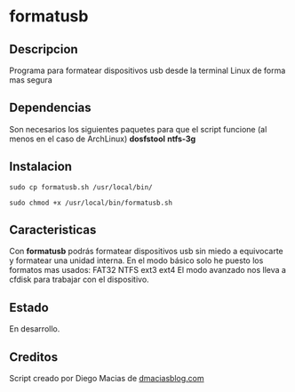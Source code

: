 # formatusb

## Descripcion
Programa para formatear dispositivos usb desde la terminal Linux
de forma mas segura

## Dependencias
Son necesarios los siguientes paquetes para que el script funcione (al menos en el caso de ArchLinux)
**dosfstool**
**ntfs-3g**

## Instalacion

```
sudo cp formatusb.sh /usr/local/bin/
```
```
sudo chmod +x /usr/local/bin/formatusb.sh
```

## Caracteristicas
Con **formatusb** podrás formatear dispositivos usb sin miedo
a equivocarte y formatear una unidad interna.
En el modo básico solo he puesto los formatos mas usados:
    FAT32
    NTFS
    ext3
    ext4
El modo avanzado nos lleva a cfdisk para trabajar con el dispositivo.

## Estado
En desarrollo.

## Creditos
Script creado por Diego Macias de [dmaciasblog.com](https://www.dmaciasblog.com)
